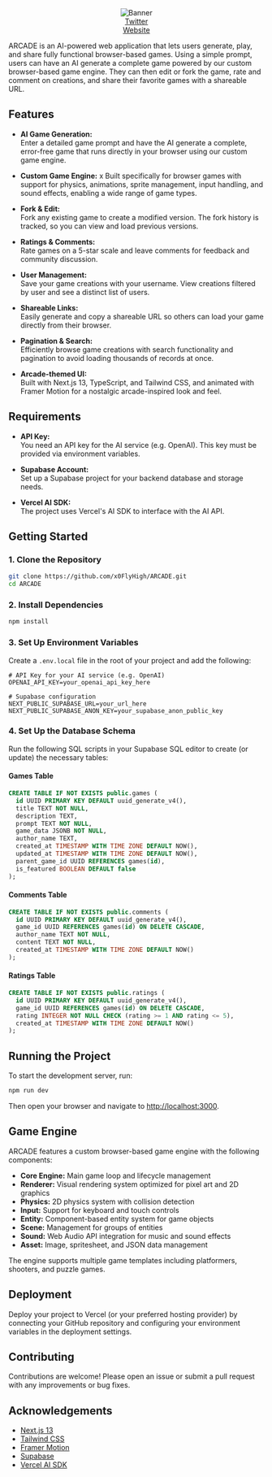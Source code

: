<div align="center">
  <img src="https://github.com/x0FlyHigh/ARCADE/blob/main/public/favicon.png?raw=true" alt="Banner" />
</div>

<div align="center">
  <a href="https://x.com/arcadeai_sol" target="_blank">Twitter</a> <br/>
  <a href="https://www.arcadeai.fun/" target="_blank">Website</a>
</div>


ARCADE is an AI-powered web application that lets users generate, play, and share fully functional browser-based games. Using a simple prompt, users can have an AI generate a complete game powered by our custom browser-based game engine. They can then edit or fork the game, rate and comment on creations, and share their favorite games with a shareable URL.

## Features

- **AI Game Generation:**  
  Enter a detailed game prompt and have the AI generate a complete, error-free game that runs directly in your browser using our custom game engine.

- **Custom Game Engine:** x 
  Built specifically for browser games with support for physics, animations, sprite management, input handling, and sound effects, enabling a wide range of game types.

- **Fork & Edit:**  
  Fork any existing game to create a modified version. The fork history is tracked, so you can view and load previous versions.

- **Ratings & Comments:**  
  Rate games on a 5-star scale and leave comments for feedback and community discussion.

- **User Management:**  
  Save your game creations with your username. View creations filtered by user and see a distinct list of users.

- **Shareable Links:**  
  Easily generate and copy a shareable URL so others can load your game directly from their browser.

- **Pagination & Search:**  
  Efficiently browse game creations with search functionality and pagination to avoid loading thousands of records at once.

- **Arcade-themed UI:**  
  Built with Next.js 13, TypeScript, and Tailwind CSS, and animated with Framer Motion for a nostalgic arcade-inspired look and feel.

## Requirements

- **API Key:**  
  You need an API key for the AI service (e.g. OpenAI). This key must be provided via environment variables.

- **Supabase Account:**  
  Set up a Supabase project for your backend database and storage needs.

- **Vercel AI SDK:**  
  The project uses Vercel's AI SDK to interface with the AI API.

## Getting Started

### 1. Clone the Repository

```bash
git clone https://github.com/x0FlyHigh/ARCADE.git
cd ARCADE
```

### 2. Install Dependencies

```bash
npm install
```

### 3. Set Up Environment Variables

Create a `.env.local` file in the root of your project and add the following:

```env
# API Key for your AI service (e.g. OpenAI)
OPENAI_API_KEY=your_openai_api_key_here

# Supabase configuration
NEXT_PUBLIC_SUPABASE_URL=your_url_here
NEXT_PUBLIC_SUPABASE_ANON_KEY=your_supabase_anon_public_key
```

### 4. Set Up the Database Schema

Run the following SQL scripts in your Supabase SQL editor to create (or update) the necessary tables:

#### Games Table

```sql
CREATE TABLE IF NOT EXISTS public.games (
  id UUID PRIMARY KEY DEFAULT uuid_generate_v4(),
  title TEXT NOT NULL,
  description TEXT,
  prompt TEXT NOT NULL,
  game_data JSONB NOT NULL,
  author_name TEXT,
  created_at TIMESTAMP WITH TIME ZONE DEFAULT NOW(),
  updated_at TIMESTAMP WITH TIME ZONE DEFAULT NOW(),
  parent_game_id UUID REFERENCES games(id),
  is_featured BOOLEAN DEFAULT false
);
```

#### Comments Table

```sql
CREATE TABLE IF NOT EXISTS public.comments (
  id UUID PRIMARY KEY DEFAULT uuid_generate_v4(),
  game_id UUID REFERENCES games(id) ON DELETE CASCADE,
  author_name TEXT NOT NULL,
  content TEXT NOT NULL,
  created_at TIMESTAMP WITH TIME ZONE DEFAULT NOW()
);
```

#### Ratings Table

```sql
CREATE TABLE IF NOT EXISTS public.ratings (
  id UUID PRIMARY KEY DEFAULT uuid_generate_v4(),
  game_id UUID REFERENCES games(id) ON DELETE CASCADE,
  rating INTEGER NOT NULL CHECK (rating >= 1 AND rating <= 5),
  created_at TIMESTAMP WITH TIME ZONE DEFAULT NOW()
);
```

## Running the Project

To start the development server, run:

```bash
npm run dev
```

Then open your browser and navigate to [http://localhost:3000](http://localhost:3000).

## Game Engine

ARCADE features a custom browser-based game engine with the following components:

- **Core Engine:** Main game loop and lifecycle management
- **Renderer:** Visual rendering system optimized for pixel art and 2D graphics
- **Physics:** 2D physics system with collision detection
- **Input:** Support for keyboard and touch controls
- **Entity:** Component-based entity system for game objects
- **Scene:** Management for groups of entities
- **Sound:** Web Audio API integration for music and sound effects
- **Asset:** Image, spritesheet, and JSON data management

The engine supports multiple game templates including platformers, shooters, and puzzle games.

## Deployment

Deploy your project to Vercel (or your preferred hosting provider) by connecting your GitHub repository and configuring your environment variables in the deployment settings.

## Contributing

Contributions are welcome! Please open an issue or submit a pull request with any improvements or bug fixes.

## Acknowledgements

- [Next.js 13](https://nextjs.org/)
- [Tailwind CSS](https://tailwindcss.com/)
- [Framer Motion](https://www.framer.com/motion/)
- [Supabase](https://supabase.com/)
- [Vercel AI SDK](https://vercel.com/docs/concepts/ai)
